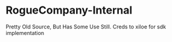 # RogueCompany-Internal
Pretty Old Source, But Has Some Use Still.
Creds to xiloe for sdk implementation

